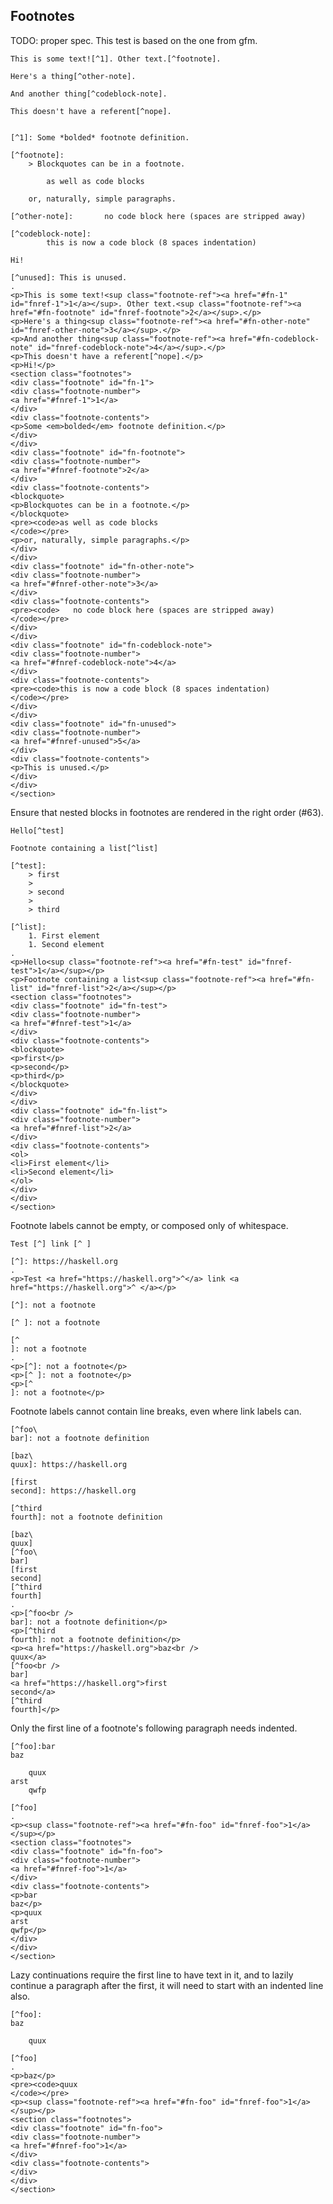 ## Footnotes

TODO: proper spec.
This test is based on the one from gfm.

```````````````````````````````` example
This is some text![^1]. Other text.[^footnote].

Here's a thing[^other-note].

And another thing[^codeblock-note].

This doesn't have a referent[^nope].


[^1]: Some *bolded* footnote definition.

[^footnote]:
    > Blockquotes can be in a footnote.

        as well as code blocks

    or, naturally, simple paragraphs.

[^other-note]:       no code block here (spaces are stripped away)

[^codeblock-note]:
        this is now a code block (8 spaces indentation)

Hi!

[^unused]: This is unused.
.
<p>This is some text!<sup class="footnote-ref"><a href="#fn-1" id="fnref-1">1</a></sup>. Other text.<sup class="footnote-ref"><a href="#fn-footnote" id="fnref-footnote">2</a></sup>.</p>
<p>Here's a thing<sup class="footnote-ref"><a href="#fn-other-note" id="fnref-other-note">3</a></sup>.</p>
<p>And another thing<sup class="footnote-ref"><a href="#fn-codeblock-note" id="fnref-codeblock-note">4</a></sup>.</p>
<p>This doesn't have a referent[^nope].</p>
<p>Hi!</p>
<section class="footnotes">
<div class="footnote" id="fn-1">
<div class="footnote-number">
<a href="#fnref-1">1</a>
</div>
<div class="footnote-contents">
<p>Some <em>bolded</em> footnote definition.</p>
</div>
</div>
<div class="footnote" id="fn-footnote">
<div class="footnote-number">
<a href="#fnref-footnote">2</a>
</div>
<div class="footnote-contents">
<blockquote>
<p>Blockquotes can be in a footnote.</p>
</blockquote>
<pre><code>as well as code blocks
</code></pre>
<p>or, naturally, simple paragraphs.</p>
</div>
</div>
<div class="footnote" id="fn-other-note">
<div class="footnote-number">
<a href="#fnref-other-note">3</a>
</div>
<div class="footnote-contents">
<pre><code>   no code block here (spaces are stripped away)
</code></pre>
</div>
</div>
<div class="footnote" id="fn-codeblock-note">
<div class="footnote-number">
<a href="#fnref-codeblock-note">4</a>
</div>
<div class="footnote-contents">
<pre><code>this is now a code block (8 spaces indentation)
</code></pre>
</div>
</div>
<div class="footnote" id="fn-unused">
<div class="footnote-number">
<a href="#fnref-unused">5</a>
</div>
<div class="footnote-contents">
<p>This is unused.</p>
</div>
</div>
</section>
````````````````````````````````

Ensure that nested blocks in footnotes are rendered in the
right order (#63).

```````````````````````````````` example
Hello[^test]

Footnote containing a list[^list]

[^test]:
    > first
    >
    > second
    >
    > third

[^list]:
    1. First element
    1. Second element
.
<p>Hello<sup class="footnote-ref"><a href="#fn-test" id="fnref-test">1</a></sup></p>
<p>Footnote containing a list<sup class="footnote-ref"><a href="#fn-list" id="fnref-list">2</a></sup></p>
<section class="footnotes">
<div class="footnote" id="fn-test">
<div class="footnote-number">
<a href="#fnref-test">1</a>
</div>
<div class="footnote-contents">
<blockquote>
<p>first</p>
<p>second</p>
<p>third</p>
</blockquote>
</div>
</div>
<div class="footnote" id="fn-list">
<div class="footnote-number">
<a href="#fnref-list">2</a>
</div>
<div class="footnote-contents">
<ol>
<li>First element</li>
<li>Second element</li>
</ol>
</div>
</div>
</section>
````````````````````````````````

Footnote labels cannot be empty, or composed only of whitespace.

```````````````````````````````` example
Test [^] link [^ ]

[^]: https://haskell.org
.
<p>Test <a href="https://haskell.org">^</a> link <a href="https://haskell.org">^ </a></p>
````````````````````````````````

```````````````````````````````` example
[^]: not a footnote

[^ ]: not a footnote

[^
]: not a footnote
.
<p>[^]: not a footnote</p>
<p>[^ ]: not a footnote</p>
<p>[^
]: not a footnote</p>
````````````````````````````````

Footnote labels cannot contain line breaks, even where link labels can.

```````````````````````````````` example
[^foo\
bar]: not a footnote definition

[baz\
quux]: https://haskell.org

[first
second]: https://haskell.org

[^third
fourth]: not a footnote definition

[baz\
quux]
[^foo\
bar]
[first
second]
[^third
fourth]
.
<p>[^foo<br />
bar]: not a footnote definition</p>
<p>[^third
fourth]: not a footnote definition</p>
<p><a href="https://haskell.org">baz<br />
quux</a>
[^foo<br />
bar]
<a href="https://haskell.org">first
second</a>
[^third
fourth]</p>
````````````````````````````````

Only the first line of a footnote's following paragraph needs indented.

```````````````````````````````` example
[^foo]:bar
baz

    quux
arst
    qwfp

[^foo]
.
<p><sup class="footnote-ref"><a href="#fn-foo" id="fnref-foo">1</a></sup></p>
<section class="footnotes">
<div class="footnote" id="fn-foo">
<div class="footnote-number">
<a href="#fnref-foo">1</a>
</div>
<div class="footnote-contents">
<p>bar
baz</p>
<p>quux
arst
qwfp</p>
</div>
</div>
</section>
````````````````````````````````

Lazy continuations require the first line to have text in it,
and to lazily continue a paragraph after the first, it will need to
start with an indented line also.

```````````````````````````````` example
[^foo]:
baz

    quux

[^foo]
.
<p>baz</p>
<pre><code>quux
</code></pre>
<p><sup class="footnote-ref"><a href="#fn-foo" id="fnref-foo">1</a></sup></p>
<section class="footnotes">
<div class="footnote" id="fn-foo">
<div class="footnote-number">
<a href="#fnref-foo">1</a>
</div>
<div class="footnote-contents">
</div>
</div>
</section>
````````````````````````````````
